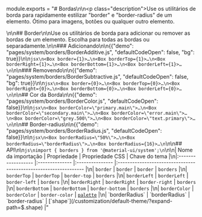 module.exports = "# Bordas\n\n<p class=\"description\">Use os utilitários de borda para rapidamente estilizar \"border\" e \"border-radius\" de um elemento. Ótimo para imagens, botões ou qualquer outro elemento.</p>\n\n## Border\n\nUse os utilitários de borda para adicionar ou remover as bordas de um elemento. Escolha para todas as bordas ou separadamente.\n\n### Adicionando\n\n{{\"demo\": \"pages/system/borders/BorderAdditive.js\", \"defaultCodeOpen\": false, \"bg\": true}}\n\n```jsx\n<Box border={1}>…\n<Box borderTop={1}>…\n<Box borderRight={1}>…\n<Box borderBottom={1}>…\n<Box borderLeft={1}>…\n```\n\n### Removendo\n\n{{\"demo\": \"pages/system/borders/BorderSubtractive.js\", \"defaultCodeOpen\": false, \"bg\": true}}\n\n```jsx\n<Box border={0}>…\n<Box borderTop={0}>…\n<Box borderRight={0}>…\n<Box borderBottom={0}>…\n<Box borderLeft={0}>…\n```\n\n## Cor da Borda\n\n{{\"demo\": \"pages/system/borders/BorderColor.js\", \"defaultCodeOpen\": false}}\n\n```jsx\n<Box borderColor=\"primary.main\">…\n<Box borderColor=\"secondary.main\">…\n<Box borderColor=\"error.main\">…\n<Box borderColor=\"grey.500\">…\n<Box borderColor=\"text.primary\">…\n```\n\n## Border-radius\n\n{{\"demo\": \"pages/system/borders/BorderRadius.js\", \"defaultCodeOpen\": false}}\n\n```jsx\n<Box borderRadius=\"50%\">…\n<Box borderRadius=\"borderRadius\">…\n<Box borderRadius={16}>…\n```\n\n## API\n\n```js\nimport { borders } from '@material-ui/system';\n```\n\n| Nome da importação | Propriedade    | Propriedade CSS | Chave do tema                                                    |\n|:------------------ |:-------------- |:--------------- |:---------------------------------------------------------------- |\n| `border`           | `border`       | `border`        | `borders`                                                        |\n| `borderTop`        | `borderTop`    | `border-top`    | `borders`                                                        |\n| `borderLeft`       | `borderLeft`   | `border-left`   | `borders`                                                        |\n| `borderRight`      | `borderRight`  | `border-right`  | `borders`                                                        |\n| `borderBottom`     | `borderBottom` | `border-bottom` | `borders`                                                        |\n| `borderColor`      | `borderColor`  | `border-color`  | [`palette`](/customization/default-theme/?expand-path=$.palette) |\n| `borderRadius`     | `borderRadius` | `border-radius` | [`shape`](/customization/default-theme/?expand-path=$.shape)     |"